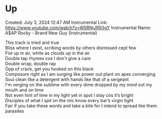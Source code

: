 # Up

Created: July 3, 2024 12:47 AM
Instrumental Link: https://www.youtube.com/watch?v=W5RNjJR93gY
Instrumental Name: A$AP Rocky - Brand New Guy (Instrumental)
  
This track is tried and true  
Bliss where I exist, scribing words by others dismissed cept few  
Fist up in air, white as clouds up in the air  
Double tap rhymes cos I don't give a care  
Double wrap, double rap  
Opp of crack, get you hooked on this black  
Composure right as I am surging like power out plant on apex converging  
Soul clean like a detergent with hands like that of a sergeant  
I'm verging on the sublime with every dime dropped by my mind out my mouth and on time  
Not even hint of lime in my light yet in spot I stay cos it’s bright  
Disciples of what I spit on the mic know every bar’s virgin tight  
Fair if you take these words and take a bite for I intend to spread like them parasites  